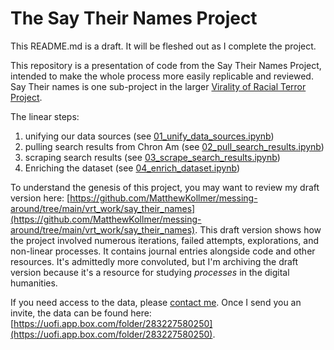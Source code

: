# The Say Their Names Project
This README.md is a draft. It will be fleshed out as I complete the project.

This repository is a presentation of code from the Say Their Names Project, intended to make the whole process more easily replicable and reviewed. Say Their names is one sub-project in the larger [Virality of Racial Terror Project](https://viraltexts.org/2023/01/24/vrt/).

The linear steps:

1) unifying our data sources (see [01_unify_data_sources.ipynb](https://github.com/MatthewKollmer/say_their_names/blob/main/01_unify_data_sources.ipynb))
2) pulling search results from Chron Am (see [02_pull_search_results.ipynb](https://github.com/MatthewKollmer/say_their_names/blob/main/02_pull_search_results.ipynb))
3) scraping search results (see [03_scrape_search_results.ipynb](https://github.com/MatthewKollmer/say_their_names/blob/main/03_scrape_search_results.ipynb))
4) Enriching the dataset (see [04_enrich_dataset.ipynb](https://github.com/MatthewKollmer/say_their_names/blob/main/04_enrich_dataset.ipynb))

To understand the genesis of this project, you may want to review my draft version here: [https://github.com/MatthewKollmer/messing-around/tree/main/vrt_work/say_their_names](https://github.com/MatthewKollmer/messing-around/tree/main/vrt_work/say_their_names). This draft version shows how the project involved numerous iterations, failed attempts, explorations, and non-linear processes. It contains journal entries alongside code and other resources. It's admittedly more convoluted, but I'm archiving the draft version because it's a resource for studying _processes_ in the digital humanities.

If you need access to the data, please [contact me](https://matthewkollmer.com/contact/). Once I send you an invite, the data can be found here: [https://uofi.app.box.com/folder/283227580250](https://uofi.app.box.com/folder/283227580250). 
